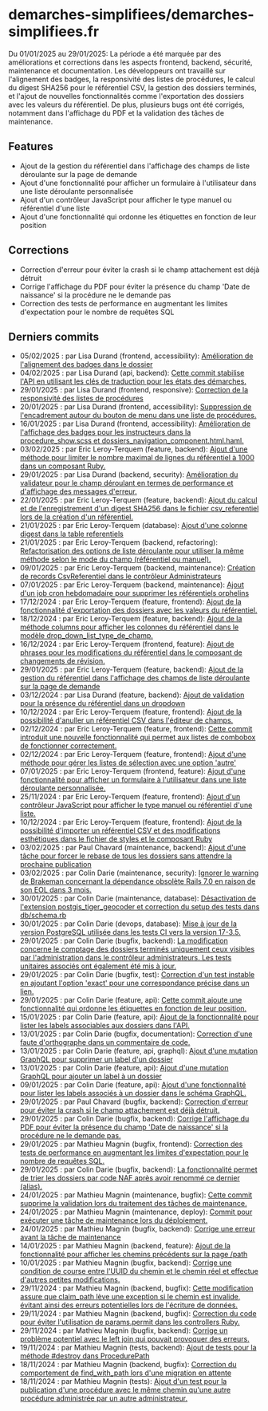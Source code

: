 # demarches-simplifiees/demarches-simplifiees.fr 

Du 01/01/2025 au 29/01/2025: La période a été marquée par des améliorations et corrections dans les aspects frontend, backend, sécurité, maintenance et documentation. Les développeurs ont travaillé sur l'alignement des badges, la responsivité des listes de procédures, le calcul du digest SHA256 pour le référentiel CSV, la gestion des dossiers terminés, et l'ajout de nouvelles fonctionnalités comme l'exportation des dossiers avec les valeurs du référentiel. De plus, plusieurs bugs ont été corrigés, notamment dans l'affichage du PDF et la validation des tâches de maintenance.

## Features

- Ajout de la gestion du référentiel dans l'affichage des champs de liste déroulante sur la page de demande
- Ajout d'une fonctionnalité pour afficher un formulaire à l'utilisateur dans une liste déroulante personnalisée
- Ajout d'un contrôleur JavaScript pour afficher le type manuel ou référentiel d'une liste
- Ajout d'une fonctionnalité qui ordonne les étiquettes en fonction de leur position

## Corrections

- Correction d'erreur pour éviter la crash si le champ attachement est déjà détruit
- Corrige l'affichage du PDF pour éviter la présence du champ 'Date de naissance' si la procédure ne le demande pas
- Correction des tests de performance en augmentant les limites d'expectation pour le nombre de requêtes SQL

## Derniers commits

 - 05/02/2025 : par Lisa Durand (frontend, accessibility): [Amélioration de l'alignement des badges dans le dossier](https://github.com/demarches-simplifiees/demarches-simplifiees.fr/commit/be72dec22c640966dae1208d8ecd8b6d124c5855)
 - 04/02/2025 : par Lisa Durand (api, backend): [Cette commit stabilise l'API en utilisant les clés de traduction pour les états des démarches.](https://github.com/demarches-simplifiees/demarches-simplifiees.fr/commit/c26e287987e970047da09cfb0c99aea9829800a1)
 - 29/01/2025 : par Lisa Durand (frontend, responsive): [Correction de la responsivité des listes de procédures](https://github.com/demarches-simplifiees/demarches-simplifiees.fr/commit/d59eefd5b8a3d1c5a2ce68835f994e26b8f872a3)
 - 20/01/2025 : par Lisa Durand (frontend, accessibility): [Suppression de l'encadrement autour du bouton de menu dans une liste de procédures.](https://github.com/demarches-simplifiees/demarches-simplifiees.fr/commit/f443a31666b698beb39069ed3813dd3e9157dea2)
 - 16/01/2025 : par Lisa Durand (frontend, accessibility): [Amélioration de l'affichage des badges pour les instructeurs dans la procedure_show.scss et dossiers_navigation_component.html.haml.](https://github.com/demarches-simplifiees/demarches-simplifiees.fr/commit/512fa0d301d0e48197684bd061472a0f779fdc45)
 - 03/02/2025 : par Eric Leroy-Terquem (feature, backend): [Ajout d'une méthode pour limiter le nombre maximal de lignes du référentiel à 1000 dans un composant Ruby.](https://github.com/demarches-simplifiees/demarches-simplifiees.fr/commit/84148e056905a15c4f56792810c72af466e01daa)
 - 29/01/2025 : par Lisa Durand (backend, security): [Amélioration du validateur pour le champ déroulant en termes de performance et d'affichage des messages d'erreur.](https://github.com/demarches-simplifiees/demarches-simplifiees.fr/commit/a9e73fc1f200a50aa88f557fe3e9d4a51c5172e3)
 - 22/01/2025 : par Eric Leroy-Terquem (feature, backend): [Ajout du calcul et de l'enregistrement d'un digest SHA256 dans le fichier csv_referentiel lors de la création d'un référentiel.](https://github.com/demarches-simplifiees/demarches-simplifiees.fr/commit/22894d808472b1fb8c8e20aa67d99549ee1d9de7)
 - 21/01/2025 : par Eric Leroy-Terquem (database): [Ajout d'une colonne digest dans la table referentiels](https://github.com/demarches-simplifiees/demarches-simplifiees.fr/commit/9e546b9d4cf52d0e328ae41deeab7d6cf7b7e135)
 - 21/01/2025 : par Eric Leroy-Terquem (backend, refactoring): [Refactorisation des options de liste déroulante pour utiliser la même méthode selon le mode du champ (référentiel ou manuel).](https://github.com/demarches-simplifiees/demarches-simplifiees.fr/commit/c43a4ab074e3043e8518bce146028170747da3be)
 - 09/01/2025 : par Eric Leroy-Terquem (backend, maintenance): [Création de records CsvReferentiel dans le contrôleur Administrateurs](https://github.com/demarches-simplifiees/demarches-simplifiees.fr/commit/db8bddbc6e9617ce9305e9d1d079274c381ed817)
 - 07/01/2025 : par Eric Leroy-Terquem (backend, maintenance): [Ajout d'un job cron hebdomadaire pour supprimer les référentiels orphelins](https://github.com/demarches-simplifiees/demarches-simplifiees.fr/commit/476ae61abc91dba3f4e9845102f7dcc22a2d60be)
 - 17/12/2024 : par Eric Leroy-Terquem (feature, frontend): [Ajout de la fonctionnalité d'exportation des dossiers avec les valeurs du référentiel.](https://github.com/demarches-simplifiees/demarches-simplifiees.fr/commit/1be06bb45ca9535118392590a6e1595ef24caa52)
 - 18/12/2024 : par Eric Leroy-Terquem (feature, backend): [Ajout de la méthode columns pour afficher les colonnes du référentiel dans le modèle drop_down_list_type_de_champ.](https://github.com/demarches-simplifiees/demarches-simplifiees.fr/commit/a0255843e21fd03075cf23e85d57218ce384fc12)
 - 16/12/2024 : par Eric Leroy-Terquem (frontend, feature): [Ajout de phrases pour les modifications du référentiel dans le composant de changements de révision.](https://github.com/demarches-simplifiees/demarches-simplifiees.fr/commit/77292c2989564d021644683cac0bd51d9d41348f)
 - 29/01/2025 : par Eric Leroy-Terquem (feature, backend): [Ajout de la gestion du référentiel dans l'affichage des champs de liste déroulante sur la page de demande](https://github.com/demarches-simplifiees/demarches-simplifiees.fr/commit/36b66e2a8516c2a2d3cfcde7ce7301ea3d54f695)
 - 03/12/2024 : par Lisa Durand (feature, backend): [Ajout de validation pour la présence du référentiel dans un dropdown](https://github.com/demarches-simplifiees/demarches-simplifiees.fr/commit/58bea94f2c6416f8add4ac38a5855421e80e2ed4)
 - 10/12/2024 : par Eric Leroy-Terquem (feature, frontend): [Ajout de la possibilité d'anuller un référentiel CSV dans l'éditeur de champs.](https://github.com/demarches-simplifiees/demarches-simplifiees.fr/commit/0bd7496f53531521817b76788263e2bf955d2a46)
 - 02/12/2024 : par Eric Leroy-Terquem (feature, frontend): [Cette commit introduit une nouvelle fonctionnalité qui permet aux listes de combobox de fonctionner correctement.](https://github.com/demarches-simplifiees/demarches-simplifiees.fr/commit/f7f90a1254a2bcd75471179be45941d6c9dcd68f)
 - 02/12/2024 : par Eric Leroy-Terquem (feature, frontend): [Ajout d'une méthode pour gérer les listes de sélection avec une option 'autre'](https://github.com/demarches-simplifiees/demarches-simplifiees.fr/commit/40e2b035371b60f4b58aee1bc1d8b6656d91563b)
 - 07/01/2025 : par Eric Leroy-Terquem (frontend, feature): [Ajout d'une fonctionnalité pour afficher un formulaire à l'utilisateur dans une liste déroulante personnalisée.](https://github.com/demarches-simplifiees/demarches-simplifiees.fr/commit/be03e1e90b2c45452e2e2dd44edc35fb4749941d)
 - 25/11/2024 : par Eric Leroy-Terquem (feature, frontend): [Ajout d'un contrôleur JavaScript pour afficher le type manuel ou référentiel d'une liste.](https://github.com/demarches-simplifiees/demarches-simplifiees.fr/commit/0cfe8e2c18c279fd3ccd281ada6a52c9799ffcb0)
 - 10/12/2024 : par Eric Leroy-Terquem (feature, frontend): [Ajout de la possibilité d'importer un référentiel CSV et des modifications esthétiques dans le fichier de styles et le composant Ruby](https://github.com/demarches-simplifiees/demarches-simplifiees.fr/commit/df37c2182abbeb3e628981ff0cfb7aa80d1dbd0c)
 - 03/02/2025 : par Paul Chavard (maintenance, backend): [Ajout d'une tâche pour forcer le rebase de tous les dossiers sans attendre la prochaine publication](https://github.com/demarches-simplifiees/demarches-simplifiees.fr/commit/6ed7546b1ce56df3880eec1fdd88692ba67500b8)
 - 03/02/2025 : par Colin Darie (maintenance, security): [Ignorer le warning de Brakeman concernant la dépendance obsolète Rails 7.0 en raison de son EOL dans 3 mois.](https://github.com/demarches-simplifiees/demarches-simplifiees.fr/commit/5059802a6514c450027878dffb5d3e4368e1d2a3)
 - 30/01/2025 : par Colin Darie (maintenance, database): [Désactivation de l'extension postgis_tiger_geocoder et correction du setup des tests dans db/schema.rb](https://github.com/demarches-simplifiees/demarches-simplifiees.fr/commit/2860d7212f91359dc66465f5b02becdbbe027654)
 - 30/01/2025 : par Colin Darie (devops, database): [Mise à jour de la version PostgreSQL utilisée dans les tests CI vers la version 17-3.5.](https://github.com/demarches-simplifiees/demarches-simplifiees.fr/commit/789e00b0a8c8921eb9a6a09a4252710671294b2e)
 - 29/01/2025 : par Colin Darie (bugfix, backend): [La modification concerne le comptage des dossiers terminés uniquement ceux visibles par l'administration dans le contrôleur administrateurs. Les tests unitaires associés ont également été mis à jour.](https://github.com/demarches-simplifiees/demarches-simplifiees.fr/commit/8b19ef3e3d283da5673f962473320fc27adc0007)
 - 29/01/2025 : par Colin Darie (bugfix, test): [Correction d'un test instable en ajoutant l'option 'exact' pour une correspondance précise dans un lien.](https://github.com/demarches-simplifiees/demarches-simplifiees.fr/commit/81dfdccac73435daa10771b705e538e4f261a7d4)
 - 29/01/2025 : par Colin Darie (feature, api): [Cette commit ajoute une fonctionnalité qui ordonne les étiquettes en fonction de leur position.](https://github.com/demarches-simplifiees/demarches-simplifiees.fr/commit/afe27f6b3098b9b5212a3054a81201b28f322088)
 - 15/01/2025 : par Colin Darie (feature, api): [Ajout de la fonctionnalité pour lister les labels associables aux dossiers dans l'API.](https://github.com/demarches-simplifiees/demarches-simplifiees.fr/commit/25228c292bc3c61b2e53f3a930f46e7d7ebe5c86)
 - 13/01/2025 : par Colin Darie (bugfix, documentation): [Correction d'une faute d'orthographe dans un commentaire de code.](https://github.com/demarches-simplifiees/demarches-simplifiees.fr/commit/b1aaf0e530e39be986f68c4cedf0f08df3575d60)
 - 13/01/2025 : par Colin Darie (feature, api, graphql): [Ajout d'une mutation GraphQL pour supprimer un label d'un dossier](https://github.com/demarches-simplifiees/demarches-simplifiees.fr/commit/aed752f0844c3d206ed1bfa74a094aa54f0d6618)
 - 13/01/2025 : par Colin Darie (feature, api): [Ajout d'une mutation GraphQL pour ajouter un label à un dossier](https://github.com/demarches-simplifiees/demarches-simplifiees.fr/commit/613ea1d9d7aa209fc8165c4ac68e5e00287ad9cf)
 - 09/01/2025 : par Colin Darie (feature, api): [Ajout d'une fonctionnalité pour lister les labels associés à un dossier dans le schéma GraphQL.](https://github.com/demarches-simplifiees/demarches-simplifiees.fr/commit/a0460774983603d31e20323de4942ba7a8c103da)
 - 29/01/2025 : par Paul Chavard (bugfix, backend): [Correction d'erreur pour éviter la crash si le champ attachement est déjà détruit.](https://github.com/demarches-simplifiees/demarches-simplifiees.fr/commit/d03c14b6d3630254536e1b01a943d1a7abb15465)
 - 29/01/2025 : par Colin Darie (bugfix, backend): [Corrige l'affichage du PDF pour éviter la présence du champ 'Date de naissance' si la procédure ne le demande pas.](https://github.com/demarches-simplifiees/demarches-simplifiees.fr/commit/c8d26245a09a904ce614c8d61c5caadde603cd7e)
 - 29/01/2025 : par Mathieu Magnin (bugfix, frontend): [Correction des tests de performance en augmentant les limites d'expectation pour le nombre de requêtes SQL.](https://github.com/demarches-simplifiees/demarches-simplifiees.fr/commit/1ed9b1ff2b89080f8c507e6d36677a7330479dd4)
 - 29/01/2025 : par Colin Darie (bugfix, backend): [La fonctionnalité permet de trier les dossiers par code NAF après avoir renommé ce dernier (alias).](https://github.com/demarches-simplifiees/demarches-simplifiees.fr/commit/9a86bfd0ee080c3753295fc51bb874b7f3f8e92f)
 - 24/01/2025 : par Mathieu Magnin (maintenance, bugfix): [Cette commit supprime la validation lors du traitement des tâches de maintenance.](https://github.com/demarches-simplifiees/demarches-simplifiees.fr/commit/106b4e475605757955b716db9c46ed817e2c58d8)
 - 24/01/2025 : par Mathieu Magnin (maintenance, deploy): [Commit pour exécuter une tâche de maintenance lors du déploiement.](https://github.com/demarches-simplifiees/demarches-simplifiees.fr/commit/3a9a8d7461b0d96f73fa661f63991ed07e65554f)
 - 24/01/2025 : par Mathieu Magnin (bugfix, backend): [Corrige une erreur avant la tâche de maintenance](https://github.com/demarches-simplifiees/demarches-simplifiees.fr/commit/d5e32d7b0d3555c68ee6565d0102c3d7e37bee51)
 - 14/01/2025 : par Mathieu Magnin (backend, feature): [Ajout de la fonctionnalité pour afficher les chemins précédents sur la page /path](https://github.com/demarches-simplifiees/demarches-simplifiees.fr/commit/e70e68acb5da1da5fac150ac1b6c47f872a55599)
 - 10/01/2025 : par Mathieu Magnin (bugfix, backend): [Corrige une condition de course entre l'UUID du chemin et le chemin réel et effectue d'autres petites modifications.](https://github.com/demarches-simplifiees/demarches-simplifiees.fr/commit/05a079a0c20c0b69081ed4837658e5d0afb43a5e)
 - 29/11/2024 : par Mathieu Magnin (backend, bugfix): [Cette modification assure que claim_path lève une exception si le chemin est invalide, évitant ainsi des erreurs potentielles lors de l'écriture de données.](https://github.com/demarches-simplifiees/demarches-simplifiees.fr/commit/ee9f2ec9a609b1b74d4c158f5a670ed1a7db8cd4)
 - 29/11/2024 : par Mathieu Magnin (backend, bugfix): [Correction du code pour éviter l'utilisation de params.permit dans les controllers Ruby.](https://github.com/demarches-simplifiees/demarches-simplifiees.fr/commit/dc996c5ba08f1a1effea0b6b60d892496cce31aa)
 - 29/11/2024 : par Mathieu Magnin (bugfix, backend): [Corrige un problème potentiel avec le left join qui pouvait provoquer des erreurs.](https://github.com/demarches-simplifiees/demarches-simplifiees.fr/commit/f478fbb7581ba346837f74d36e5cdf8b05f45559)
 - 19/11/2024 : par Mathieu Magnin (tests, backend): [Ajout de tests pour la méthode #destroy dans ProcedurePath](https://github.com/demarches-simplifiees/demarches-simplifiees.fr/commit/fe472cd264ce9fe8111a3aeabadc381c1d413cbf)
 - 18/11/2024 : par Mathieu Magnin (backend, bugfix): [Correction du comportement de find_with_path lors d'une migration en attente](https://github.com/demarches-simplifiees/demarches-simplifiees.fr/commit/9c4ddb377d42b4fa2ed5ffcd06d69bc01d888303)
 - 18/11/2024 : par Mathieu Magnin (tests): [Ajout d'un test pour la publication d'une procédure avec le même chemin qu'une autre procédure administrée par un autre administrateur.](https://github.com/demarches-simplifiees/demarches-simplifiees.fr/commit/ae00f8b81d408afc9253673702e423d035c11b54)


